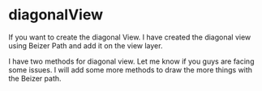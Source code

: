 # diagonalView
If you want to create the diagonal View. I have created the diagonal view using Beizer Path and add it on the view layer.

I have two methods for diagonal view. Let me know if you guys are facing some issues. I will add some more methods to draw the more things with the Beizer path.
